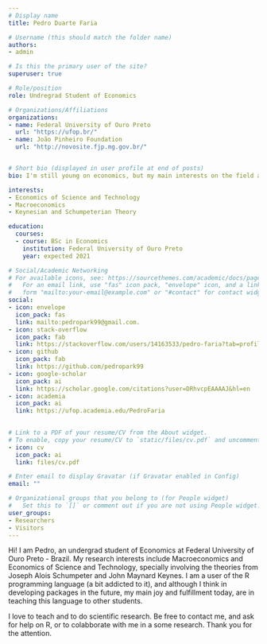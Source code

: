 ```yaml
---
# Display name
title: Pedro Duarte Faria

# Username (this should match the folder name)
authors:
- admin

# Is this the primary user of the site?
superuser: true

# Role/position
role: Undregrad Student of Economics

# Organizations/Affiliations
organizations:
- name: Federal University of Ouro Preto
  url: "https://ufop.br/"
- name: João Pinheiro Foundation
  url: "http://novosite.fjp.mg.gov.br/"


# Short bio (displayed in user profile at end of posts)
bio: I'm still young on economics, but my main interests on the field are.

interests:
- Economics of Science and Technology
- Macroeconomics
- Keynesian and Schumpeterian Theory

education:
  courses:
  - course: BSc in Economics
    institution: Federal University of Ouro Preto
    year: expected 2021

# Social/Academic Networking
# For available icons, see: https://sourcethemes.com/academic/docs/page-builder/#icons
#   For an email link, use "fas" icon pack, "envelope" icon, and a link in the
#   form "mailto:your-email@example.com" or "#contact" for contact widget.
social:
- icon: envelope
  icon_pack: fas
  link: mailto:pedropark99@gmail.com.
- icon: stack-overflow
  icon_pack: fab
  link: https://stackoverflow.com/users/14163533/pedro-faria?tab=profile
- icon: github
  icon_pack: fab
  link: https://github.com/pedropark99
- icon: google-scholar
  icon_pack: ai
  link: https://scholar.google.com/citations?user=DRhvcpEAAAAJ&hl=en
- icon: academia
  icon_pack: ai
  link: https://ufop.academia.edu/PedroFaria

  
# Link to a PDF of your resume/CV from the About widget.
# To enable, copy your resume/CV to `static/files/cv.pdf` and uncomment the lines below.
- icon: cv
  icon_pack: ai
  link: files/cv.pdf

# Enter email to display Gravatar (if Gravatar enabled in Config)
email: ""

# Organizational groups that you belong to (for People widget)
#   Set this to `[]` or comment out if you are not using People widget.
user_groups:
- Researchers
- Visitors
---
```


Hi! I am Pedro, an undergrad student of Economics at Federal University of Ouro Preto - Brazil. My research interests include Macroeconomics and Economics of Science and Technology, specially involving the theories from Joseph Alois Schumpeter and John Maynard Keynes. I am a user of the R programming language (a bit addicted to it), and although I think in developing packages in the future, my main joy and fulfillment today, are in teaching this language to other students.

I love to teach and to do scientific research. Be free to contact me, and ask for help on R, or to colabborate with me in a some research. Thank you for the attention.
